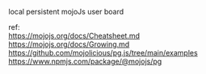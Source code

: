 local persistent mojoJs user board

ref:<br />
https://mojojs.org/docs/Cheatsheet.md<br />
https://mojojs.org/docs/Growing.md<br />
https://github.com/mojolicious/pg.js/tree/main/examples<br />
https://www.npmjs.com/package/@mojojs/pg
